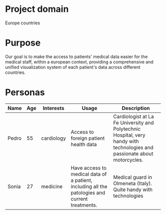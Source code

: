 # Project domain
Europe countries
# Purpose
Our goal is to make the access to patients' medical data easier for the medical staff, within a european context, providing a comprehensive and unified visualization system of each patient's data across different countries.


# Personas
|Name|Age|Interests|Usage|Description|
|---|---|------|------|------|
|Pedro|55|cardiology|Access to foreign patient health data|Cardiologist at La Fe University and Polytechnic Hospital, very handy with technologies and passionate about motorcycles.|
|Sonia |27|medicine|Have access to medical data of a patient, including all the patologies and current treatments.|Medical guard in Olmeneta (Italy). Quite handy with technologies |
